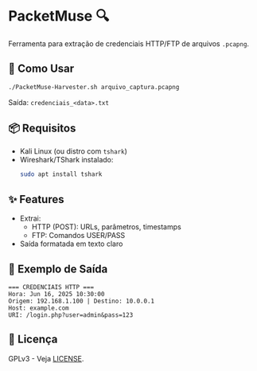 # PacketMuse 🔍

Ferramenta para extração de credenciais HTTP/FTP de arquivos `.pcapng`.

## 🚀 Como Usar
```bash
./PacketMuse-Harvester.sh arquivo_captura.pcapng
```
Saída: `credenciais_<data>.txt`

## 📦 Requisitos
- Kali Linux (ou distro com `tshark`)
- Wireshark/TShark instalado:
  ```bash
  sudo apt install tshark
  ```

## ✨ Features
- Extrai:
  - HTTP (POST): URLs, parâmetros, timestamps
  - FTP: Comandos USER/PASS
- Saída formatada em texto claro

## 📌 Exemplo de Saída
```
=== CREDENCIAIS HTTP ===
Hora: Jun 16, 2025 10:30:00 
Origem: 192.168.1.100 | Destino: 10.0.0.1 
Host: example.com 
URI: /login.php?user=admin&pass=123
```

## 📄 Licença
GPLv3 - Veja [LICENSE](LICENSE).
